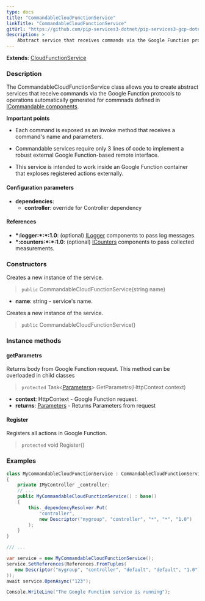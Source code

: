 ```yaml
---
type: docs
title: "CommandableCloudFunctionService"
linkTitle: "CommandableCloudFunctionService"
gitUrl: "https://github.com/pip-services3-dotnet/pip-services3-gcp-dotnet"
description: >
    Abstract service that receives commands via the Google Function protocol to operations automatically generated for commands defined in [ICommandable components](../../../commons/commands/icommandable).
---
```


**Extends**: [CloudFunctionService](../cloud_function_service)

### Description
The CommandableCloudFunctionService class allows you to create abstract services that receive commands via the Google Function protocols to operations automatically generated for commnads defined in [ICommandable components](../../../commons/commands/icommandable).

**Important points** 

- Each command is exposed as an invoke method that receives a command's name and parameters.

- Commandable services require only 3 lines of code to implement a robust external Google Function-based remote interface.

- This service is intended to work inside an Google Function container that exploses registered actions externally.

#### Configuration parameters
 
- **dependencies**:
    - **controller**: override for Controller dependency


#### References
- **\*:logger:\*:\*:1.0**: (optional) [ILogger](../../../components/log/ilogger) components to pass log messages.
- **\*:counters:\*:\*:1.0**: (optional) [ICounters](../../../components/count/icounters) components to pass collected measurements.

### Constructors

Creates a new instance of the service.

> `public` CommandableCloudFunctionService(string name) 

- **name**: string - service's name.

Creates a new instance of the service.

> `public` CommandableCloudFunctionService()

### Instance methods

#### getParametrs
Returns body from Google Function request.
This method can be overloaded in child classes

> `protected` Task<[Parameters](../../../commons/run/parameters)> GetParametrs(HttpContext context)

- **context**: HttpContext - Google Function request.
- **returns**: [Parameters](../../../commons/run/parameters) - Returns Parameters from request

#### Register
Registers all actions in Google Function.
> `protected` void Register()


### Examples

```cs
class MyCommandableCloudFunctionService : CommandableCloudFunctionService
{
    private IMyController _controller;
    // ...
    public MyCommandableCloudFunctionService() : base()
    {
        this._dependencyResolver.Put(
            "controller",
            new Descriptor("mygroup", "controller", "*", "*", "1.0")
        );
    }
}

/// ...

var service = new MyCommandableCloudFunctionService();
service.SetReferences(References.FromTuples(
   new Descriptor("mygroup", "controller", "default", "default", "1.0"), controller
));
await service.OpenAsync("123");

Console.WriteLine("The Google Function service is running");
```
